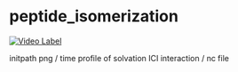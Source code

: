 # peptide_isomerization

[![Video Label](http://img.youtube.com/vi/44unujTRADI/0.jpg)](https://youtu.be/watch?v=44unujTRADI)

initpath png / time profile of solvation ICI interaction / nc file
